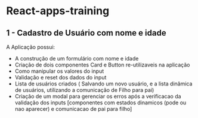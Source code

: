 # React-apps-training
## 1 - Cadastro de Usuário com nome e idade

A Aplicação possui:   
- A construção de um formulário com nome e idade
- Criação de dois componentes Card e Button re-utilizaveis na aplicação
- Como manipular os valores do input
- Validação e reset dos dados do input
- Lista de usuários criados ( Salvando um novo usuário, e a lista dinâmica de usuários, utilizando a comunicação de Filho para pai)
- Criação de um modal para gerenciar os erros após a verificacao da validação dos inputs [componentes com estados dinamicos (pode ou nao aparecer) e comunicacao de pai para filho]
